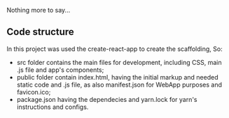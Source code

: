 Nothing more to say...

## Code structure

In this project was used the create-react-app to create the scaffolding, So:

 - src folder contains the main files for development, including CSS, main .js file and app's components;
 - public folder contain index.html, having the initial markup and needed static code and .js file, as also manifest.json for WebApp purposes and favicon.ico;
 - package.json having the dependecies and yarn.lock for yarn's instructions and configs.